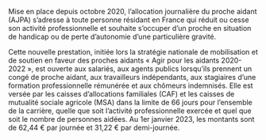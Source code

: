 <p id="brief">
  Mise en place depuis octobre 2020, l’allocation journalière du proche aidant (AJPA) s’adresse à toute personne résidant en France qui réduit ou cesse son activité professionnelle et souhaite s’occuper d’un proche en situation de handicap ou de perte d’autonomie d’une particulière gravité. 
</p>

<p>
  Cette nouvelle prestation, initiée lors la stratégie nationale de mobilisation et de soutien en faveur des proches aidants « Agir pour les aidants 2020-2022 », est ouverte aux salariés, aux agents publics lorsqu’ils prennent un congé de proche aidant, aux travailleurs indépendants, aux stagiaires d’une formation professionnelle rémunérée et aux chômeurs indemnisés.
  Elle est versée par les caisses d’allocations familiales (CAF) et les caisses de mutualité sociale agricole (MSA) dans la limite de 66 jours pour l’ensemble de la carrière, quelle que soit l’activité professionnelle exercée et quel que soit le nombre de personnes aidées. Au 1er janvier 2023, les montants sont de 62,44 € par journée et 31,22 € par demi-journée.
</p>